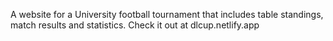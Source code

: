 A website for a University football tournament that includes table standings, match results and statistics. Check it out at dlcup.netlify.app
